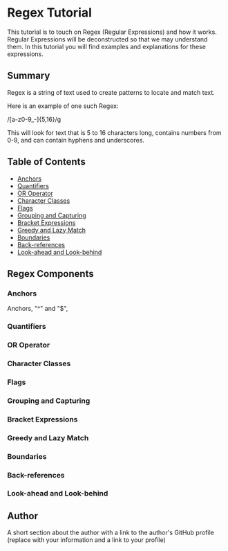 # Regex Tutorial

This tutorial is to touch on Regex (Regular Expressions) and how it works. Regular Expressions will be deconstructed so that we may understand them. In this tutorial you will find examples and explanations for these expressions.

## Summary

Regex is a string of text used to create patterns to locate and match text.

Here is an example of one such Regex: 

/[a-z0-9_-]{5,16}/g

This will look for text that is 5 to 16 characters long, contains numbers from 0-9, and can contain hyphens and underscores.

## Table of Contents

- [Anchors](#anchors)
- [Quantifiers](#quantifiers)
- [OR Operator](#or-operator)
- [Character Classes](#character-classes)
- [Flags](#flags)
- [Grouping and Capturing](#grouping-and-capturing)
- [Bracket Expressions](#bracket-expressions)
- [Greedy and Lazy Match](#greedy-and-lazy-match)
- [Boundaries](#boundaries)
- [Back-references](#back-references)
- [Look-ahead and Look-behind](#look-ahead-and-look-behind)

## Regex Components

### Anchors

Anchors, "^" and "$", 

### Quantifiers

### OR Operator

### Character Classes

### Flags

### Grouping and Capturing

### Bracket Expressions

### Greedy and Lazy Match

### Boundaries

### Back-references

### Look-ahead and Look-behind

## Author

A short section about the author with a link to the author's GitHub profile (replace with your information and a link to your profile)
